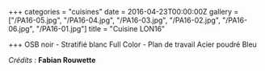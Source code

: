 +++
categories = "cuisines"
date = 2016-04-23T00:00:00Z
gallery = ["/PA16-05.jpg", "/PA16-04.jpg", "/PA16-03.jpg", "/PA16-02.jpg", "/PA16-06.jpg", "/PA16-01.jpg"]
title = "Cuisine LON16"

+++
OSB noir - Stratifié blanc Full Color - Plan de travail Acier poudré Bleu

_Crédits :_ **Fabian Rouwette**